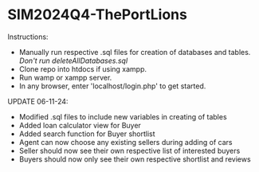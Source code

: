 # SIM2024Q4-ThePortLions

Instructions:
  - Manually run respective .sql files for creation of databases and tables. *Don't run deleteAllDatabases.sql*
  - Clone repo into htdocs if using xampp.
  - Run wamp or xampp server.
  - In any browser, enter 'localhost/login.php' to get started.

UPDATE 06-11-24:
  - Modified .sql files to include new variables in creating of tables
  - Added loan calculator view for Buyer
  - Added search function for Buyer shortlist
  - Agent can now choose any existing sellers during adding of cars
  - Seller should now see their own respective list of interested buyers
  - Buyers should now only see their own respective shortlist and reviews
